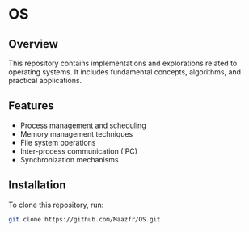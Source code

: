 # OS

## Overview
This repository contains implementations and explorations related to operating systems. It includes fundamental concepts, algorithms, and practical applications.

## Features
- Process management and scheduling
- Memory management techniques
- File system operations
- Inter-process communication (IPC)
- Synchronization mechanisms

## Installation
To clone this repository, run:
```bash
git clone https://github.com/Maazfr/OS.git
